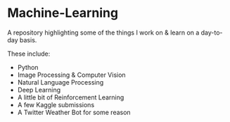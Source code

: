 # Machine-Learning

A repository highlighting some of the things I work on & learn on a day-to-day basis.

These include:
  - Python
  - Image Processing & Computer Vision
  - Natural Language Processing
  - Deep Learning
  - A little bit of Reinforcement Learning
  - A few Kaggle submissions
  - A Twitter Weather Bot for some reason
